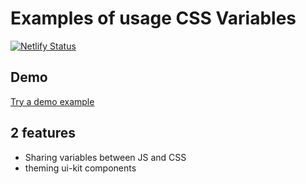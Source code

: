 # Examples of usage CSS Variables
[![Netlify Status](https://api.netlify.com/api/v1/badges/0270ad27-d31f-4cdc-9712-776e82b762e4/deploy-status)](https://app.netlify.com/sites/grid-design-system-for-react/deploys)

## Demo
<a href="https://css-variables-examples.netlify.app">Try a demo example</a>

## 2 features
* Sharing variables between JS and CSS
* theming ui-kit components
